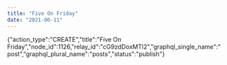 ```yaml
---
title: "Five On Friday"
date: "2021-06-11"
---
```


{"action\_type":"CREATE","title":"Five On Friday","node\_id":1126,"relay\_id":"cG9zdDoxMTI2","graphql\_single\_name":"post","graphql\_plural\_name":"posts","status":"publish"}
